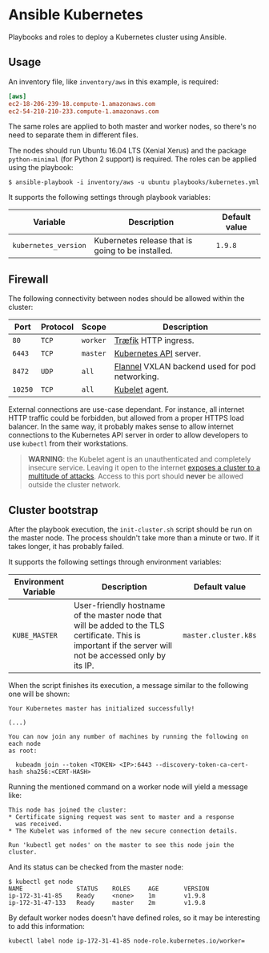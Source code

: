 Ansible Kubernetes
==================

Playbooks and roles to deploy a Kubernetes cluster using Ansible.

## Usage

An inventory file, like `inventory/aws` in this example, is required:

```ini
[aws]
ec2-18-206-239-18.compute-1.amazonaws.com
ec2-54-210-210-233.compute-1.amazonaws.com
```

The same roles are applied to both master and worker nodes, so there's no need to separate them in different files.

The nodes should run Ubuntu 16.04 LTS (Xenial Xerus) and the package `python-minimal` (for Python 2 support) is required. The roles can be applied using the playbook:

    $ ansible-playbook -i inventory/aws -u ubuntu playbooks/kubernetes.yml

It supports the following settings through playbook variables:

Variable | Description | Default value
-------- | ----------- | -------------
`kubernetes_version` | Kubernetes release that is going to be installed. | `1.9.8`

## Firewall

The following connectivity between nodes should be allowed within the cluster:

Port | Protocol | Scope | Description
---- | -------- | ----- | -----------
`80` | `TCP` | `worker` | [Træfik][traefik] HTTP ingress.
`6443` | `TCP` | `master` | [Kubernetes API][kubernetes-api] server.
`8472` | `UDP` | `all` | [Flannel][flannel] VXLAN backend used for pod networking.
`10250` | `TCP` | `all` | [Kubelet][kubelet] agent.

External connections are use-case dependant. For instance, all internet HTTP traffic could be forbidden, but allowed from a proper HTTPS load balancer. In the same way, it probably makes sense to allow internet connections to the Kubernetes API server in order to allow developers to use `kubectl` from their workstations.

> **WARNING**: the Kubelet agent is an unauthenticated and completely insecure service. Leaving it open to the internet [exposes a cluster to a multitude of attacks][kubelet-hack]. Access to this port should **never** be allowed outside the cluster network.

## Cluster bootstrap

After the playbook execution, the `init-cluster.sh` script should be run on the master node. The process shouldn't take more than a minute or two. If it takes longer, it has probably failed.

It supports the following settings through environment variables:

Environment Variable | Description | Default value
-------------------- | ----------- | -------------
`KUBE_MASTER` | User-friendly hostname of the master node that will be added to the TLS certificate. This is important if the server will not be accessed only by its IP. | `master.cluster.k8s`

When the script finishes its execution, a message similar to the following one will be shown:

```
Your Kubernetes master has initialized successfully!

(...)

You can now join any number of machines by running the following on each node
as root:

  kubeadm join --token <TOKEN> <IP>:6443 --discovery-token-ca-cert-hash sha256:<CERT-HASH>
```

Running the mentioned command on a worker node will yield a message like:

```
This node has joined the cluster:
* Certificate signing request was sent to master and a response
  was received.
* The Kubelet was informed of the new secure connection details.

Run 'kubectl get nodes' on the master to see this node join the cluster.
```

And its status can be checked from the master node:

```
$ kubectl get node
NAME               STATUS    ROLES     AGE       VERSION
ip-172-31-41-85    Ready     <none>    1m        v1.9.8
ip-172-31-47-133   Ready     master    2m        v1.9.8
```

By default worker nodes doesn't have defined roles, so it may be interesting to add this information:

    kubectl label node ip-172-31-41-85 node-role.kubernetes.io/worker=


[flannel]: https://coreos.com/flannel/docs/latest/
[kubelet-hack]: https://medium.com/handy-tech/analysis-of-a-kubernetes-hack-backdooring-through-kubelet-823be5c3d67c
[kubelet]: https://kubernetes.io/docs/concepts/overview/components/#node-components
[kubernetes-api]: https://kubernetes.io/docs/concepts/overview/components/#master-components
[traefik]: https://traefik.io/
